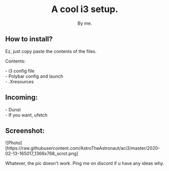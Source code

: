 <h1 align="center">A cool i3 setup.</h1>
<p align="center">By me.</p>
<h2>How to install?</h2>
<p>Ez, just copy paste the contents of the files.</p>
<p> Contents:</p>
- i3 config file<br>
- Polybar config and launch<br>
- .Xresources<br>
<h2>Incoming:</h2>
- Dunst<br>
- If you want, ufetch<br>
<h2> Screenshot:</h2>
![Photo][https://raw.githubusercontent.com/AstroTheAstronaut/aci3/master/2020-02-13-165017_1366x768_scrot.png]
<p>Whatever, the pic doesn't work. Ping me on discord if u have any ideas why.</p>
